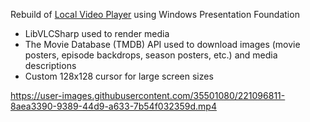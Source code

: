 Rebuild of [Local Video Player](https://github.com/luvaihassanali/LocalVideoPlayer) using Windows Presentation Foundation
- LibVLCSharp used to render media
- The Movie Database (TMDB) API used to download images (movie posters, episode backdrops, season posters, etc.) and media descriptions
- Custom 128x128 cursor for large screen sizes

https://user-images.githubusercontent.com/35501080/221096811-8aea3390-9389-44d9-a633-7b54f032359d.mp4
